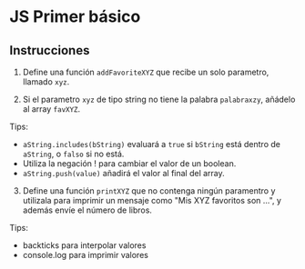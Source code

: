 # JS Primer básico

## Instrucciones

1. Define una función `addFavoriteXYZ` que recibe un solo parametro, llamado `xyz`.

2. Si el parametro `xyz` de tipo string no tiene la palabra `palabraxzy`, añádelo al array `favXYZ`.

Tips:

- `aString.includes(bString)` evaluará a `true` si `bString` está dentro de `aString`, o `falso` si no está.
- Utiliza la negación ! para cambiar el valor de un boolean.
- `aString.push(value)` añadirá el valor al final del array.

3. Define una función `printXYZ` que no contenga ningún paramentro y utilizala para imprimir un mensaje como "Mis XYZ favoritos son ...", y además envíe el número de libros.

Tips:

- backticks para interpolar valores
- console.log para imprimir valores
